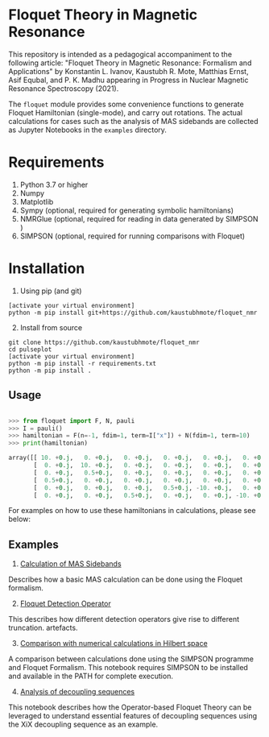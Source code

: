 # Floquet Theory in Magnetic Resonance


This repository is intended as a pedagogical accompaniment to the following article: 
"Floquet Theory in Magnetic Resonance: Formalism and Applications" by 
Konstantin L. Ivanov, Kaustubh R. Mote, Matthias Ernst, Asif Equbal, and P. K. Madhu 
appearing in Progress in Nuclear Magnetic Resonance Spectroscopy (2021).

The `floquet` module provides some convenience functions to generate Floquet Hamiltonian (single-mode), and carry out rotations. The actual calculations for cases such as the analysis of MAS sidebands are collected as Jupyter Notebooks in the `examples` directory. 


# Requirements
1. Python 3.7 or higher
1. Numpy
1. Matplotlib 
1. Sympy (optional, required for generating symbolic hamiltonians)
1. NMRGlue (optional, required for reading in data generated by SIMPSON )
1. SIMPSON (optional, required for running comparisons with Floquet)


# Installation

1. Using pip (and git)

```
[activate your virtual environment]
python -m pip install git+https://github.com/kaustubhmote/floquet_nmr
```

2. Install from source
```
git clone https://github.com/kaustubhmote/floquet_nmr
cd pulseplot
[activate your virtual environment]
python -m pip install -r requirements.txt
python -m pip install .
```

## Usage

```python

>>> from floquet import F, N, pauli
>>> I = pauli()
>>> hamiltonian = F(n=-1, fdim=1, term=I["x"]) + N(fdim=1, term=10)
>>> print(hamiltonian)

array([[ 10. +0.j,   0. +0.j,   0. +0.j,   0. +0.j,   0. +0.j,   0. +0.j],
       [  0. +0.j,  10. +0.j,   0. +0.j,   0. +0.j,   0. +0.j,   0. +0.j],
       [  0. +0.j,   0.5+0.j,   0. +0.j,   0. +0.j,   0. +0.j,   0. +0.j],
       [  0.5+0.j,   0. +0.j,   0. +0.j,   0. +0.j,   0. +0.j,   0. +0.j],
       [  0. +0.j,   0. +0.j,   0. +0.j,   0.5+0.j, -10. +0.j,   0. +0.j],
       [  0. +0.j,   0. +0.j,   0.5+0.j,   0. +0.j,   0. +0.j, -10. +0.j]])

```

For examples on how to use these hamiltonians in calculations, please see below:

## Examples

1. [Calculation of MAS Sidebands](examples/MAS_Sidebands.ipynb "sidebands")

Describes how a basic MAS calculation can be done using the Floquet formalism.

2. [Floquet Detection Operator](examples/Floquet_Detection_Operator.ipynb "detect")

This describes how different detection operators give rise to different truncation.
artefacts.

3. [Comparison with numerical calculations in Hilbert space](examples/Floquet_Simpson_Comparison.ipynb "compare")

A comparison between calculations done using the SIMPSON programme and Floquet Formalism.
This notebook requires SIMPSON to be installed and available in the PATH for complete
execution.

4. [Analysis of decoupling sequences](examples/Operator_based_Floquet_XiX.ipynb "xix")

This notebook describes how the Operator-based Floquet Theory can be leveraged to understand
essential features of decoupling sequences using the XiX decoupling sequence as an example.
